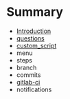 # Summary

* [Introduction](README.md)
* [questions](questions.md)
* [custom_script](customscript.md)
* menu
* steps
* branch
* commits
* [gitlab-ci](gitlab-ci.md)
* notifications

